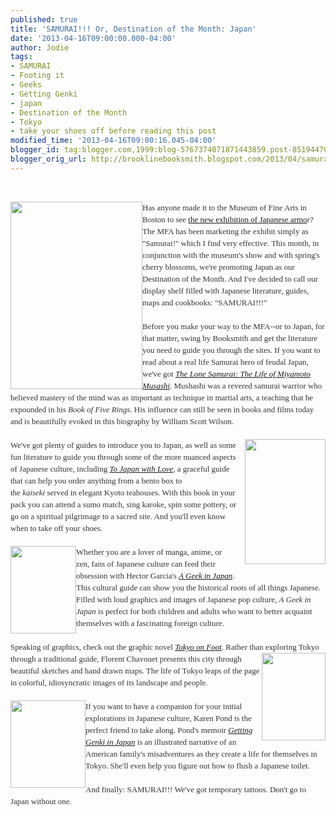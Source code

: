 ```yaml
---
published: true
title: 'SAMURAI!!! Or, Destination of the Month: Japan'
date: '2013-04-16T09:00:00.000-04:00'
author: Jodie
tags:
- SAMURAI
- Footing it
- Geeks
- Getting Genki
- japan
- Destination of the Month
- Tokyo
- take your shoes off before reading this post
modified_time: '2013-04-16T09:00:16.045-04:00'
blogger_id: tag:blogger.com,1999:blog-5767374071871443859.post-8519447009321088530
blogger_orig_url: http://brooklinebooksmith.blogspot.com/2013/04/samurai-or-destination-of-month-japan.html
---
```


<br /><div style="color: #333333; font-family: Georgia, 'Times New Roman', 'Bitstream Charter', Times, serif; font-size: 13px; line-height: 19px;"><a data-mce-href="http://globecornerbookstore.com/blogs/wp-content/uploads/2013/04/lone-Samurai_thumb6.jpg" href="http://globecornerbookstore.com/blogs/wp-content/uploads/2013/04/lone-Samurai_thumb6.jpg"><img alt="" class="alignleft size-medium wp-image-9056" data-mce-src="http://globecornerbookstore.com/blogs/wp-content/uploads/2013/04/lone-Samurai_thumb6-211x300.jpg" height="300" src="http://globecornerbookstore.com/blogs/wp-content/uploads/2013/04/lone-Samurai_thumb6-211x300.jpg" style="border: 0px; cursor: default; float: left;" title="lone-Samurai_thumb6" width="211" /></a>Has anyone made it to the Museum of Fine Arts in Boston to see <a href="http://www.mfa.org/exhibitions/samurai">the new exhibition of Japanese armo</a>r? The MFA has been marketing the exhibit simply as "Samurai!" which I find very effective. This month, in conjunction with the museum's show and with spring's cherry blossoms, we're promoting Japan as our Destination of the Month. And I've decided to call our display shelf filled with Japanese literature, guides, maps and cookbooks: "SAMURAI!!!"</div><div style="color: #333333; font-family: Georgia, 'Times New Roman', 'Bitstream Charter', Times, serif; font-size: 13px; line-height: 19px;"><br /></div><div style="color: #333333; font-family: Georgia, 'Times New Roman', 'Bitstream Charter', Times, serif; font-size: 13px; line-height: 19px;">Before you make your way to the MFA--or to Japan, for that matter, swing by Booksmith and get the literature you need to guide you through the sites. If you want to read about a real life Samurai hero of feudal Japan, we've got&nbsp;<a data-mce-href="http://www.brooklinebooksmith-shop.com/book/9781590309872" href="http://www.brooklinebooksmith-shop.com/book/9781590309872"><em>The Lone Samurai: The Life of Miyamoto Musashi</em></a>. Mushashi was a revered samurai warrior who believed mastery of the mind was as important as technique in martial arts, a teaching that he expounded in his <i>Book of Five Rings</i>. His influence can still be seen in&nbsp;books and films today and is beautifully evoked in this biography by William Scott Wilson.</div><div style="color: #333333; font-family: Georgia, 'Times New Roman', 'Bitstream Charter', Times, serif; font-size: 13px; line-height: 19px;"><br /></div><div style="color: #333333; font-family: Georgia, 'Times New Roman', 'Bitstream Charter', Times, serif; font-size: 13px; line-height: 19px;"><a data-mce-href="http://globecornerbookstore.com/blogs/wp-content/uploads/2013/04/content.jpg" href="http://globecornerbookstore.com/blogs/wp-content/uploads/2013/04/content.jpg" style="clear: right; float: right; margin-bottom: 1em; margin-left: 1em;"><img alt="" class="alignright size-full wp-image-9064" data-mce-src="http://globecornerbookstore.com/blogs/wp-content/uploads/2013/04/content.jpg" height="200" src="http://globecornerbookstore.com/blogs/wp-content/uploads/2013/04/content.jpg" style="border: 0px; float: right;" title="content" width="129" /></a></div><div style="color: #333333; font-family: Georgia, 'Times New Roman', 'Bitstream Charter', Times, serif; font-size: 13px; line-height: 19px;"></div><div style="color: #333333; font-family: Georgia, 'Times New Roman', 'Bitstream Charter', Times, serif; font-size: 13px; line-height: 19px;"></div><div style="color: #333333; font-family: Georgia, 'Times New Roman', 'Bitstream Charter', Times, serif; font-size: 13px; line-height: 19px;">We've got plenty of guides to introduce you to Japan, as well as some fun literature to guide you&nbsp;through some of the more nuanced aspects of Japanese culture, including&nbsp;<em><a data-mce-href="http://www.brooklinebooksmith-shop.com/book/9781934159057" href="http://www.brooklinebooksmith-shop.com/book/9781934159057">To Japan with Love</a>,&nbsp;</em>a graceful guide that can help you order anything from a bento box to the&nbsp;<em>kaiseki</em>&nbsp;served in elegant Kyoto teahouses. With this book in your pack you can attend a sumo match, sing karoke, spin some pottery, or go on a spiritual pilgrimage to a sacred site. And you'll even know when to take off your shoes.</div><div style="color: #333333; font-family: Georgia, 'Times New Roman', 'Bitstream Charter', Times, serif; font-size: 13px; line-height: 19px;"><br /></div><div style="color: #333333; font-family: Georgia, 'Times New Roman', 'Bitstream Charter', Times, serif; font-size: 13px; line-height: 19px;"><a data-mce-href="http://globecornerbookstore.com/blogs/wp-content/uploads/2013/04/FC9784805311295.jpg" href="http://globecornerbookstore.com/blogs/wp-content/uploads/2013/04/FC9784805311295.jpg"><img alt="" class="alignleft size-full wp-image-9058" data-mce-src="http://globecornerbookstore.com/blogs/wp-content/uploads/2013/04/FC9784805311295.jpg" height="140" src="http://globecornerbookstore.com/blogs/wp-content/uploads/2013/04/FC9784805311295.jpg" style="border: 0px; cursor: default; float: left;" title="FC9784805311295" width="105" /></a>Whether you are a lover of manga, anime, or zen, fans of Japanese culture can feed their obsession with Hector Garcia's&nbsp;<a data-mce-href="http://www.brooklinebooksmith-shop.com/book/9784805311295" href="http://www.brooklinebooksmith-shop.com/book/9784805311295"><em>A Geek in Japan</em></a>. This cultural guide can show you the historical roots of all things Japanese. Filled with loud graphics and images of Japanese pop culture, <i>A Geek in Japan</i> is perfect for both children and adults who want to better acquaint themselves with a fascinating foreign culture.</div><div style="color: #333333; font-family: Georgia, 'Times New Roman', 'Bitstream Charter', Times, serif; font-size: 13px; line-height: 19px;"><br /></div><div style="color: #333333; font-family: Georgia, 'Times New Roman', 'Bitstream Charter', Times, serif; font-size: 13px; line-height: 19px;">Speaking of graphics, check out the graphic novel&nbsp;<a data-mce-href="http://www.brooklinebooksmith-shop.com/book/9784805311370" href="http://www.brooklinebooksmith-shop.com/book/9784805311370"><em>Tokyo on Foot</em></a>. Rather than exploring Tokyo through a traditional<a data-mce-href="http://globecornerbookstore.com/blogs/wp-content/uploads/2013/04/FC9784805311370.jpg" href="http://globecornerbookstore.com/blogs/wp-content/uploads/2013/04/FC9784805311370.jpg"><img alt="" class="alignright size-full wp-image-9059" data-mce-src="http://globecornerbookstore.com/blogs/wp-content/uploads/2013/04/FC9784805311370.jpg" height="140" src="http://globecornerbookstore.com/blogs/wp-content/uploads/2013/04/FC9784805311370.jpg" style="border: 0px; cursor: default; float: right;" title="FC9784805311370" width="102" /></a>&nbsp;guide, Florent Chavouet presents this city through beautiful sketches and hand drawn maps. The life of Tokyo leaps of the page in colorful, idiosyncratic images of its landscape and people.</div><div style="color: #333333; font-family: Georgia, 'Times New Roman', 'Bitstream Charter', Times, serif; font-size: 13px; line-height: 19px;"><br /></div><div style="color: #333333; font-family: Georgia, 'Times New Roman', 'Bitstream Charter', Times, serif; font-size: 13px; line-height: 19px;"><a data-mce-href="http://globecornerbookstore.com/blogs/wp-content/uploads/2013/04/FC9784805311769.jpg" href="http://globecornerbookstore.com/blogs/wp-content/uploads/2013/04/FC9784805311769.jpg"><img alt="" class="alignleft size-full wp-image-9060" data-mce-src="http://globecornerbookstore.com/blogs/wp-content/uploads/2013/04/FC9784805311769.jpg" height="140" src="http://globecornerbookstore.com/blogs/wp-content/uploads/2013/04/FC9784805311769.jpg" style="border: 0px; cursor: default; float: left;" title="FC9784805311769" width="120" /></a>If you want to have a companion for your initial explorations in Japanese culture, Karen Pond is the perfect friend to take along. Pond's memoir&nbsp;<a data-mce-href="http://www.brooklinebooksmith-shop.com/book/9784805311769" href="http://www.brooklinebooksmith-shop.com/book/9784805311769"><em>Getting Genki in Japan</em></a>&nbsp;is an illustrated narrative of an American family's misadventures as they create a life for themselves in Tokyo. She'll even help you figure out how to flush a Japanese toilet.</div><div style="color: #333333; font-family: Georgia, 'Times New Roman', 'Bitstream Charter', Times, serif; font-size: 13px; line-height: 19px;"><br /></div><div style="color: #333333; font-family: Georgia, 'Times New Roman', 'Bitstream Charter', Times, serif; font-size: 13px; line-height: 19px;">And finally: SAMURAI!!! We've got temporary tattoos. Don't go to Japan without one.</div><div style="color: #333333; font-family: Georgia, 'Times New Roman', 'Bitstream Charter', Times, serif; font-size: 13px; line-height: 19px;"><br /></div>
